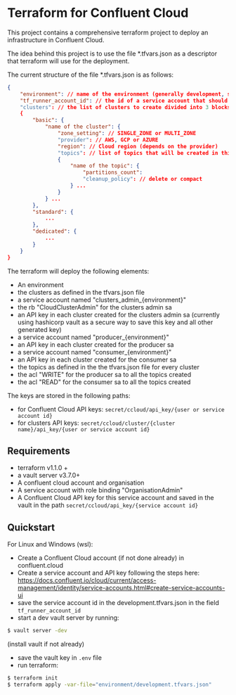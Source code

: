 # Terraform for Confluent Cloud

This project contains a comprehensive terraform project to deploy an infrastructure in Confluent Cloud.

The idea behind this project is to use the file *.tfvars.json as a descriptor that terraform will use for the deployment.

The current structure of the file *.tfvars.json is as follows:
```json
{
    "environment": // name of the environment (generally development, staging or production)
    "tf_runner_account_id": // the id of a service account that should be created manually and which will be used as the main account to run terraform
    "clusters": // the list of clusters to create divided into 3 blocks: basic, standard and dedicated, which corresponds to the type of the cluster that will be deployed
    {
        "basic": {    
            "name of the cluster": {
                "zone_setting": // SINGLE_ZONE or MULTI_ZONE
                "provider": // AWS, GCP or AZURE
                "region": // Cloud region (depends on the provider)
                "topics": // list of topics that will be created in this cluster
                {
                    "name of the topic": {
                        "partitions_count":
                        "cleanup_policy": // delete or compact
                    } ...
                }
            } ...
        },
        "standard": {
            ...
        },
        "dedicated": {
            ...
        }
    }
}
```

The terraform will deploy the following elements:

- An environment
- the clusters as defined in the tfvars.json file
- a service account named "clusters_admin_{environment}"
- the rb "CloudClusterAdmin" for the clusters admin sa
- an API key in each cluster created for the clusters admin sa (currently using hashicorp vault as a secure way to save this key and all other generated key)
- a service account named "producer_{environment}"
- an API key in each cluster created for the producer sa
- a service account named "consumer_{environment}"
- an API key in each cluster created for the consumer sa
- the topics as defined in the the tfvars.json file for every cluster
- the acl "WRITE" for the producer sa to all the topics created
- the acl "READ" for the consumer sa to all the topics created

The keys are stored in the following paths:
- for Confluent Cloud API keys: `secret/ccloud/api_key/{user or service account id}`
- for clusters API keys: `secret/ccloud/cluster/{cluster name}/api_key/{user or service account id}`

## Requirements

- terraform v1.1.0 +
- a vault server v3.7.0+
- A confluent cloud account and organisation
- A service account with role binding "OrganisationAdmin"
- A Confluent Cloud API key for this service account and saved in the vault in the path `secret/ccloud/api_key/{service account id}`

## Quickstart

For Linux and Windows (wsl):

- Create a Confluent Cloud account (if not done already) in confluent.cloud
- Create a service account and API key following the steps here: https://docs.confluent.io/cloud/current/access-management/identity/service-accounts.html#create-service-accounts-ui
- save the service account id in the development.tfvars.json in the field `tf_runner_account_id`
- start a dev vault server by running:
```bash
$ vault server -dev
```
(install vault if not already)
- save the vault key in `.env` file
- run terraform:
```bash
$ terraform init
$ terraform apply -var-file="environment/development.tfvars.json"
```